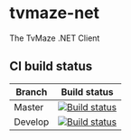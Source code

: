 # tvmaze-net
The TvMaze .NET Client

## CI build status

Branch  | Build status
------------- | -------------
Master  | [![Build status](https://ci.appveyor.com/api/projects/status/29plu8my6s5kvfvs/branch/master?svg=true)](https://ci.appveyor.com/project/ztepsic/tvmaze-net/branch/master)		  
Develop  | [![Build status](https://ci.appveyor.com/api/projects/status/29plu8my6s5kvfvs/branch/develop?svg=true)](https://ci.appveyor.com/project/ztepsic/tvmaze-net/branch/develop)
